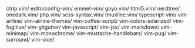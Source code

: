 ctrlp.vim/
editorconfig-vim/
emmet-vim/
goyo.vim/
html5.vim/
nerdtree/
onedark.vim/
php.vim/
scss-syntax.vim/
tmuxline.vim/
typescript-vim/
vim-airline/
vim-airline-themes/
vim-coffee-script/
vim-colors-solarized/
vim-fugitive/
vim-gitgutter/
vim-javascript/
vim-jsx/
vim-markdown/
vim-minimap/
vim-monochrome/
vim-mustache-handlebars/
vim-pug/
vim-surround/
vim-vice/
